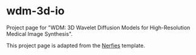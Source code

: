 # wdm-3d-io
Project page for "WDM: 3D Wavelet Diffusion Models for High-Resolution Medical Image Synthesis".

This project page is adapted from the [Nerfies](https://github.com/nerfies/nerfies.github.io) template.
